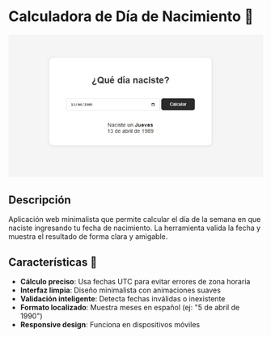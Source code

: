 # Calculadora de Día de Nacimiento 📅

![Banner](proyecto.jpg)

## Descripción
Aplicación web minimalista que permite calcular el día de la semana en que naciste ingresando tu fecha de nacimiento. La herramienta valida la fecha y muestra el resultado de forma clara y amigable.

## Características 🌟
- **Cálculo preciso**: Usa fechas UTC para evitar errores de zona horaria
- **Interfaz limpia**: Diseño minimalista con animaciones suaves
- **Validación inteligente**: Detecta fechas inválidas o inexistente
- **Formato localizado**: Muestra meses en español (ej: "5 de abril de 1990")
- **Responsive design**: Funciona en dispositivos móviles
